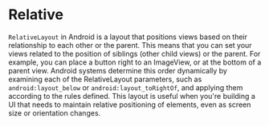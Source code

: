 # Relative

`RelativeLayout` in Android is a layout that positions views based on their relationship to each other or the parent. This means that you can set your views related to the position of siblings (other child views) or the parent. For example, you can place a button right to an ImageView, or at the bottom of a parent view. Android systems determine this order dynamically by examining each of the RelativeLayout parameters, such as `android:layout_below` or `android:layout_toRightOf`, and applying them according to the rules defined. This layout is useful when you're building a UI that needs to maintain relative positioning of elements, even as screen size or orientation changes.